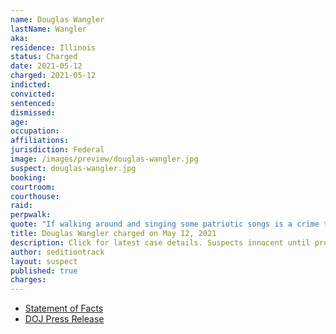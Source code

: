 ```yaml
---
name: Douglas Wangler
lastName: Wangler
aka:
residence: Illinois
status: Charged
date: 2021-05-12
charged: 2021-05-12
indicted:
convicted: 
sentenced: 
dismissed: 
age:
occupation:
affiliations:
jurisdiction: Federal
image: /images/preview/douglas-wangler.jpg
suspect: douglas-wangler.jpg
booking:
courtroom:
courthouse:
raid:
perpwalk:
quote: "If walking around and singing some patriotic songs is a crime then I guess I am guilty."
title: Douglas Wangler charged on May 12, 2021
description: Click for latest case details. Suspects innocent until proven guilty.
author: seditiontrack
layout: suspect
published: true
charges:
---
```

- [Statement of Facts](https://extremism.gwu.edu/sites/g/files/zaxdzs2191/f/Douglas%20Wangler%20Bruce%20Harrison%20Statement%20of%20Facts.pdf)
- [DOJ Press Release](https://www.justice.gov/usao-dc/case-multi-defendant/file/1394446/download)
